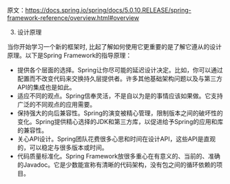 原文：https://docs.spring.io/spring/docs/5.0.10.RELEASE/spring-framework-reference/overview.html#overview

3. 设计原理

当你开始学习一个新的框架时, 比起了解如何使用它更重要的是了解它遵从的设计原理。以下是Spring Framework的指导原理：

* 提供各个层面的选择。Spring让你尽可能的延迟设计决定。比如，你可以通过配置而不改变代码来交换持久层提供者。许多其他基础架构问题以及与第三方API的集成也是如此。
* 适应不同的观点。Spring信奉灵活，不是自以为是的事情应该如果做。它支持广泛的不同观点的应用需要。
* 保持强大的向后兼容性。Spring的演变被精心管理，限制版本之间的破坏性的变化。Spring提供精心选择的JDK和第三方库，以促进给予Spring的应用和库的兼容性。
* 关心API设计。Spring团队花费很多心思和时间在设计API，这些API是直观的，可以稳定与很多版本或时间。
* 代码质量标准化。Spring Framework放很多重心在有意义的、当前的、准确的Javadoc。它是少数能宣称有清晰的代码架构，没有包之间的循环依赖的项目。